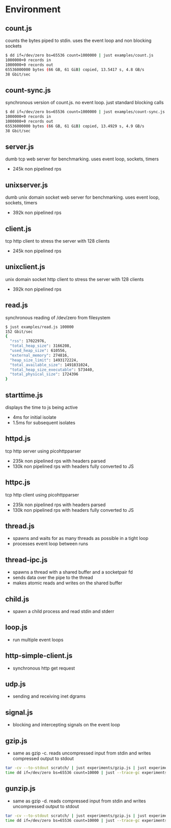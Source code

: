 # Environment

## count.js

counts the bytes piped to stdin. uses the event loop and non blocking sockets
```bash
$ dd if=/dev/zero bs=65536 count=1000000 | just examples/count.js
1000000+0 records in
1000000+0 records out
65536000000 bytes (66 GB, 61 GiB) copied, 13.5417 s, 4.8 GB/s
38 Gbit/sec
```

## count-sync.js

synchronous version of count.js. no event loop. just standard blocking calls
```bash
$ dd if=/dev/zero bs=65536 count=1000000 | just examples/count-sync.js
1000000+0 records in
1000000+0 records out
65536000000 bytes (66 GB, 61 GiB) copied, 13.4929 s, 4.9 GB/s
38 Gbit/sec
```

## server.js

dumb tcp web server for benchmarking. uses event loop, sockets, timers
- 245k non pipelined rps

## unixserver.js

dumb unix domain socket web server for benchmarking. uses event loop, sockets, timers
- 392k non pipelined rps

## client.js

tcp http client to stress the server with 128 clients
- 245k non pipelined rps

## unixclient.js

unix domain socket http client to stress the server with 128 clients
- 392k non pipelined rps

## read.js

synchronous reading of /dev/zero from filesystem
```bash
$ just examples/read.js 100000
152 Gbit/sec
{
  "rss": 17022976,
  "total_heap_size": 3166208,
  "used_heap_size": 610556,
  "external_memory": 274816,
  "heap_size_limit": 1493172224,
  "total_available_size": 1491831024,
  "total_heap_size_executable": 573440,
  "total_physical_size": 1724396
}
```

## starttime.js

displays the time to js being active
- 4ms for initial isolate
- 1.5ms for subsequent isolates

## httpd.js

tcp http server using picohttpparser
- 235k non pipelined rps with headers parsed
- 130k non pipelined rps with headers fully converted to JS

## httpc.js

tcp http client using picohttpparser
- 235k non pipelined rps with headers parsed
- 130k non pipelined rps with headers fully converted to JS

## thread.js

- spawns and waits for as many threads as possible in a tight loop
- processes event loop between runs

## thread-ipc.js

- spawns a thread with a shared buffer and a socketpair fd
- sends data over the pipe to the thread
- makes atomic reads and writes on the shared buffer

## child.js

- spawn a child process and read stdin and stderr

## loop.js

- run multiple event loops

## http-simple-client.js

- synchronous http get request

## udp.js

- sending and receiving inet dgrams

## signal.js

- blocking and intercepting signals on the event loop

## gzip.js

- same as gzip -c. reads uncompressed input from stdin and writes compressed output to stdout

```bash
tar -cv --to-stdout scratch/ | just experiments/gzip.js | just experiments/gunzip.js | wc -c
time dd if=/dev/zero bs=65536 count=10000 | just --trace-gc experiments/gzip.js | just --trace-gc experiments/gunzip.js | wc -c
```

## gunzip.js

- same as gzip -d. reads compressed input from stdin and writes uncompressed output to stdout

```bash
tar -cv --to-stdout scratch/ | just experiments/gzip.js | just experiments/gunzip.js | wc -c
time dd if=/dev/zero bs=65536 count=10000 | just --trace-gc experiments/gzip.js | just --trace-gc experiments/gunzip.js | wc -c
```
